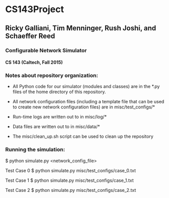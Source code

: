 # CS143Project
## Ricky Galliani, Tim Menninger, Rush Joshi, and Schaeffer Reed
### Configurable Network Simulator 
#### CS 143 (Caltech, Fall 2015)

### Notes about repository organization: 

- All Python code for our simulator (modules and classes) are in the
*.py files of the home directory of this repository.

- All network configuration files (including a template file that can be 
used to create new network configuration files) are in misc/test_configs/*

- Run-time logs are written out to in misc/log/*

- Data files are written out to in misc/data/*

- The misc/clean_up.sh script can be used to clean up the repository

### Running the simulation:

$ python simulate.py <network_config_file>

Test Case 0
$ python simulate.py misc/test_configs/case_0.txt

Test Case 1
$ python simulate.py misc/test_configs/case_1.txt

Test Case 2
$ python simulate.py misc/test_configs/case_2.txt

